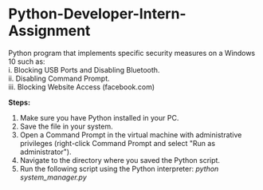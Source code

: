 # Python-Developer-Intern-Assignment
Python program that implements specific security measures on a Windows 10 such as:</br>
i. Blocking USB Ports and Disabling Bluetooth.</br>
ii. Disabling Command Prompt.</br>
iii. Blocking Website Access (facebook.com)

**Steps:**
1. Make sure you have Python installed in your PC.
2. Save the file in your system.
3. Open a Command Prompt in the virtual machine with administrative privileges (right-click Command Prompt and select "Run as administrator").
4. Navigate to the directory where you saved the Python script.
5. Run the following script using the Python interpreter:
  *python system_manager.py*


